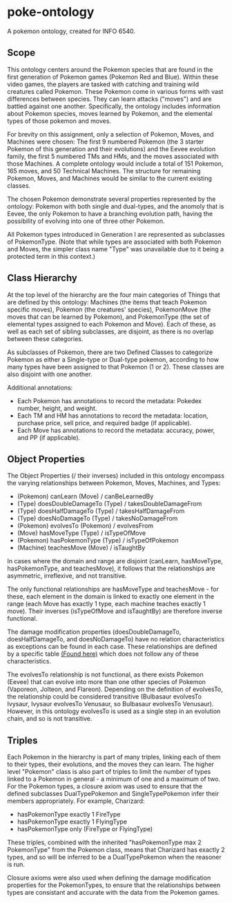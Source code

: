 # poke-ontology

A pokemon ontology, created for INFO 6540.

## Scope

This ontology centers around the Pokemon species that are found in the first generation of Pokemon games (Pokemon Red and Blue). Within these video games, the players are tasked with catching and training wild creatures called Pokemon. These Pokemon come in various forms with vast differences between species. They can learn attacks ("moves") and are battled against one another. Specifically, the ontology includes information about Pokemon species, moves learned by Pokemon, and the elemental types of those pokemon and moves. 

For brevity on this assignment, only a selection of Pokemon, Moves, and Machines were chosen: The first 9 numbered Pokemon (the 3 starter Pokemon of this generation and their evolutions) and the Eevee evolution family, the first 5 numbered TMs and HMs, and the moves associated with those Machines. A complete ontology would include a total of 151 Pokemon, 165 moves, and 50 Technical Machines. The structure for remaining Pokemon, Moves, and Machines would be similar to the current existing classes.

The chosen Pokemon demonstrate several properties represented by the ontology: Pokemon with both single and dual-types, and the anomoly that is Eevee, the only Pokemon to have a branching evolution path, having the possibility of evolving into one of three other Pokemon.

All Pokemon types introduced in Generation I are represented as subclasses of PokemonType. (Note that while types are associated with both Pokemon and Moves, the simpler class name "Type" was unavailable due to it being a protected term in this context.)

## Class Hierarchy

At the top level of the hierarchy are the four main categories of Things that are defined by this ontology: Machines (the items that teach Pokemon specific moves), Pokemon (the creatures' species), PokemonMove (the moves that can be learned by Pokemon), and PokemonType (the set of elemental types assigned to each Pokemon and Move). Each of these, as well as each set of sibling subclasses, are disjoint, as there is no overlap between these categories.

As subclasses of Pokemon, there are two Defined Classes to categorize Pokemon as either a Single-type or Dual-type pokemon, according to how many types have been assigned to that Pokemon (1 or 2). These classes are also disjoint with one another. 

Additional annotations:
* Each Pokemon has annotations to record the metadata: Pokedex number, height, and weight. 
* Each TM and HM has annotations to record the metadata: location, purchase price, sell price, and required badge (if applicable).
* Each Move has annotations to record the metadata: accuracy, power, and PP (if applicable).

## Object Properties

The Object Properties (/ their inverses) included in this ontology encompass the varying relationships between Pokemon, Moves, Machines, and Types:
* (Pokemon) canLearn (Move) / canBeLearnedBy
* (Type) doesDoubleDamageTo (Type) / takesDoubleDamageFrom
* (Type) doesHalfDamageTo (Type) / takesHalfDamageFrom
* (Type) doesNoDamageTo (Type) / takesNoDamageFrom
* (Pokemon) evolvesTo (Pokemon) / evolvesFrom
* (Move) hasMoveType (Type) / isTypeOfMove
* (Pokemon) hasPokemonType (Type) / isTypeOfPokemon
* (Machine) teachesMove (Move) / isTaughtBy

In cases where the domain and range are disjoint (canLearn, hasMoveType, hasPokemonType, and teachesMove), it follows that the relationships are asymmetric, irreflexive, and not transitive.

The only functional relationships are hasMoveType and teachesMove - for these, each element in the domain is linked to exactly one element in the range (each Move has exactly 1 type, each machine teaches exactly 1 move). Their inverses (isTypeOfMove and isTaughtBy) are therefore inverse functional.

The damage modification properties (doesDoubleDamageTo, doesHalfDamageTo, and doesNoDamageTo) have no relation characteristics as exceptions can be found in each case. These relationships are defined by a specific table [(Found here)](https://bulbapedia.bulbagarden.net/wiki/Type/Type_chart#Generation_I) which does not follow any of these characteristics.

The evolvesTo relationship is not functional, as there exists Pokemon (Eevee) that can evolve into more than one other species of Pokemon (Vaporeon, Jolteon, and Flareon). Depending on the definition of evolvesTo, the relationship could be considered transitive (Bulbasaur evolvesTo Ivysaur, Ivysaur evolvesTo Venusaur, so Bulbasaur evolvesTo Venusaur). However, in this ontology evolvesTo is used as a single step in an evolution chain, and so is not transitive.

## Triples

Each Pokemon in the hierarchy is part of many triples, linking each of them to their types, their evolutions, and the moves they can learn. The higher level "Pokemon" class is also part of triples to limit the number of types linked to a Pokemon in general - a minimum of one and a maximum of two. For the Pokemon types, a closure axiom was used to ensure that the defined subclasses DualTypePokemon and SingleTypePokemon infer their members appropriately. For example, Charizard:
* hasPokemonType exactly 1 FireType
* hasPokemonType exactly 1 FlyingType
* hasPokemonType only (FireType or FlyingType)

These triples, combined with the inherited "hasPokemonType max 2 PokemonType" from the Pokemon class, means that Charizard has exactly 2 types, and so will be inferred to be a DualTypePokemon when the reasoner is run. 

Closure axioms were also used when defining the damage modification properties for the PokemonTypes, to ensure that the relationships between types are consistant and accurate with the data from the Pokemon games.
